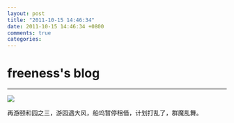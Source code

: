 ```yaml
---
layout: post
title: "2011-10-15 14:46:34"
date: 2011-10-15 14:46:34 +0800
comments: true
categories: 
---
```


# freeness's blog

----------

![](http://okqmqrbgo.bkt.clouddn.com/201110151446341.jpg)

>
再游颐和园之三，游园遇大风，船坞暂停租借，计划打乱了，群魔乱舞。